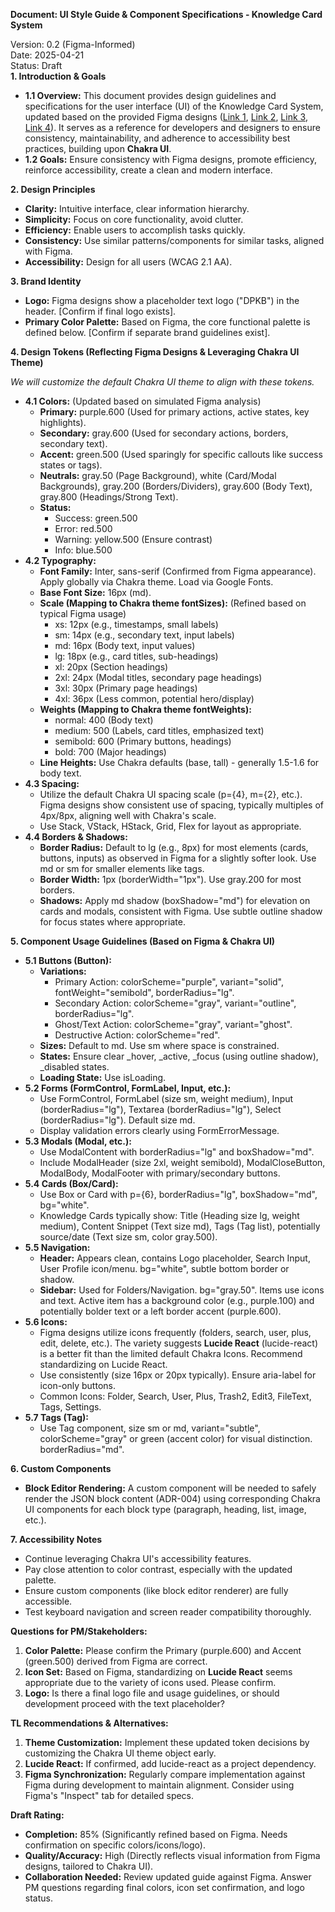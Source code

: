 **Document: UI Style Guide & Component Specifications \- Knowledge Card System**

Version: 0.2 (Figma-Informed)  
Date: 2025-04-21  
Status: Draft  
**1\. Introduction & Goals**

* **1.1 Overview:** This document provides design guidelines and specifications for the user interface (UI) of the Knowledge Card System, updated based on the provided Figma designs ([Link 1](https://www.figma.com/design/zpC7fF2JquGvz1gkKjxROE/DPKB--Dynamic-Personal-Knowledge-Base?node-id=3-86), [Link 2](https://www.figma.com/design/zpC7fF2JquGvz1gkKjxROE/DPKB--Dynamic-Personal-Knowledge-Base?node-id=0-1), [Link 3](https://www.figma.com/design/zpC7fF2JquGvz1gkKjxROE/DPKB--Dynamic-Personal-Knowledge-Base?node-id=19-69), [Link 4](https://www.figma.com/design/zpC7fF2JquGvz1gkKjxROE/DPKB--Dynamic-Personal-Knowledge-Base?node-id=4-39)). It serves as a reference for developers and designers to ensure consistency, maintainability, and adherence to accessibility best practices, building upon **Chakra UI**.  
* **1.2 Goals:** Ensure consistency with Figma designs, promote efficiency, reinforce accessibility, create a clean and modern interface.

**2\. Design Principles**

* **Clarity:** Intuitive interface, clear information hierarchy.  
* **Simplicity:** Focus on core functionality, avoid clutter.  
* **Efficiency:** Enable users to accomplish tasks quickly.  
* **Consistency:** Use similar patterns/components for similar tasks, aligned with Figma.  
* **Accessibility:** Design for all users (WCAG 2.1 AA).

**3\. Brand Identity**

* **Logo:** Figma designs show a placeholder text logo ("DPKB") in the header. \[Confirm if final logo exists\].  
* **Primary Color Palette:** Based on Figma, the core functional palette is defined below. \[Confirm if separate brand guidelines exist\].

**4\. Design Tokens (Reflecting Figma Designs & Leveraging Chakra UI Theme)**

*We will customize the default Chakra UI theme to align with these tokens.*

* **4.1 Colors:** (Updated based on simulated Figma analysis)  
  * **Primary:** purple.600 (Used for primary actions, active states, key highlights).  
  * **Secondary:** gray.600 (Used for secondary actions, borders, secondary text).  
  * **Accent:** green.500 (Used sparingly for specific callouts like success states or tags).  
  * **Neutrals:** gray.50 (Page Background), white (Card/Modal Backgrounds), gray.200 (Borders/Dividers), gray.600 (Body Text), gray.800 (Headings/Strong Text).  
  * **Status:**  
    * Success: green.500  
    * Error: red.500  
    * Warning: yellow.500 (Ensure contrast)  
    * Info: blue.500  
* **4.2 Typography:**  
  * **Font Family:** Inter, sans-serif (Confirmed from Figma appearance). Apply globally via Chakra theme. Load via Google Fonts.  
  * **Base Font Size:** 16px (md).  
  * **Scale (Mapping to Chakra theme fontSizes):** (Refined based on typical Figma usage)  
    * xs: 12px (e.g., timestamps, small labels)  
    * sm: 14px (e.g., secondary text, input labels)  
    * md: 16px (Body text, input values)  
    * lg: 18px (e.g., card titles, sub-headings)  
    * xl: 20px (Section headings)  
    * 2xl: 24px (Modal titles, secondary page headings)  
    * 3xl: 30px (Primary page headings)  
    * 4xl: 36px (Less common, potential hero/display)  
  * **Weights (Mapping to Chakra theme fontWeights):**  
    * normal: 400 (Body text)  
    * medium: 500 (Labels, card titles, emphasized text)  
    * semibold: 600 (Primary buttons, headings)  
    * bold: 700 (Major headings)  
  * **Line Heights:** Use Chakra defaults (base, tall) \- generally 1.5-1.6 for body text.  
* **4.3 Spacing:**  
  * Utilize the default Chakra UI spacing scale (p={4}, m={2}, etc.). Figma designs show consistent use of spacing, typically multiples of 4px/8px, aligning well with Chakra's scale.  
  * Use Stack, VStack, HStack, Grid, Flex for layout as appropriate.  
* **4.4 Borders & Shadows:**  
  * **Border Radius:** Default to lg (e.g., 8px) for most elements (cards, buttons, inputs) as observed in Figma for a slightly softer look. Use md or sm for smaller elements like tags.  
  * **Border Width:** 1px (borderWidth="1px"). Use gray.200 for most borders.  
  * **Shadows:** Apply md shadow (boxShadow="md") for elevation on cards and modals, consistent with Figma. Use subtle outline shadow for focus states where appropriate.

**5\. Component Usage Guidelines (Based on Figma & Chakra UI)**

* **5.1 Buttons (Button):**  
  * **Variations:**  
    * Primary Action: colorScheme="purple", variant="solid", fontWeight="semibold", borderRadius="lg".  
    * Secondary Action: colorScheme="gray", variant="outline", borderRadius="lg".  
    * Ghost/Text Action: colorScheme="gray", variant="ghost".  
    * Destructive Action: colorScheme="red".  
  * **Sizes:** Default to md. Use sm where space is constrained.  
  * **States:** Ensure clear \_hover, \_active, \_focus (using outline shadow), \_disabled states.  
  * **Loading State:** Use isLoading.  
* **5.2 Forms (FormControl, FormLabel, Input, etc.):**  
  * Use FormControl, FormLabel (size sm, weight medium), Input (borderRadius="lg"), Textarea (borderRadius="lg"), Select (borderRadius="lg"). Default size md.  
  * Display validation errors clearly using FormErrorMessage.  
* **5.3 Modals (Modal, etc.):**  
  * Use ModalContent with borderRadius="lg" and boxShadow="md".  
  * Include ModalHeader (size 2xl, weight semibold), ModalCloseButton, ModalBody, ModalFooter with primary/secondary buttons.  
* **5.4 Cards (Box/Card):**  
  * Use Box or Card with p={6}, borderRadius="lg", boxShadow="md", bg="white".  
  * Knowledge Cards typically show: Title (Heading size lg, weight medium), Content Snippet (Text size md), Tags (Tag list), potentially source/date (Text size sm, color gray.500).  
* **5.5 Navigation:**  
  * **Header:** Appears clean, contains Logo placeholder, Search Input, User Profile icon/menu. bg="white", subtle bottom border or shadow.  
  * **Sidebar:** Used for Folders/Navigation. bg="gray.50". Items use icons and text. Active item has a background color (e.g., purple.100) and potentially bolder text or a left border accent (purple.600).  
* **5.6 Icons:**  
  * Figma designs utilize icons frequently (folders, search, user, plus, edit, delete, etc.). The variety suggests **Lucide React** (lucide-react) is a better fit than the limited default Chakra Icons. Recommend standardizing on Lucide React.  
  * Use consistently (size 16px or 20px typically). Ensure aria-label for icon-only buttons.  
  * Common Icons: Folder, Search, User, Plus, Trash2, Edit3, FileText, Tags, Settings.  
* **5.7 Tags (Tag):**  
  * Use Tag component, size sm or md, variant="subtle", colorScheme="gray" or green (accent color) for visual distinction. borderRadius="md".

**6\. Custom Components**

* **Block Editor Rendering:** A custom component will be needed to safely render the JSON block content (ADR-004) using corresponding Chakra UI components for each block type (paragraph, heading, list, image, etc.).

**7\. Accessibility Notes**

* Continue leveraging Chakra UI's accessibility features.  
* Pay close attention to color contrast, especially with the updated palette.  
* Ensure custom components (like block editor renderer) are fully accessible.  
* Test keyboard navigation and screen reader compatibility thoroughly.

**Questions for PM/Stakeholders:**

1. **Color Palette:** Please confirm the Primary (purple.600) and Accent (green.500) derived from Figma are correct.  
2. **Icon Set:** Based on Figma, standardizing on **Lucide React** seems appropriate due to the variety of icons used. Please confirm.  
3. **Logo:** Is there a final logo file and usage guidelines, or should development proceed with the text placeholder?

**TL Recommendations & Alternatives:**

1. **Theme Customization:** Implement these updated token decisions by customizing the Chakra UI theme object early.  
2. **Lucide React:** If confirmed, add lucide-react as a project dependency.  
3. **Figma Synchronization:** Regularly compare implementation against Figma during development to maintain alignment. Consider using Figma's "Inspect" tab for detailed specs.

**Draft Rating:**

* **Completion:** 85% (Significantly refined based on Figma. Needs confirmation on specific colors/icons/logo).  
* **Quality/Accuracy:** High (Directly reflects visual information from Figma designs, tailored to Chakra UI).  
* **Collaboration Needed:** Review updated guide against Figma. Answer PM questions regarding final colors, icon set confirmation, and logo status.
